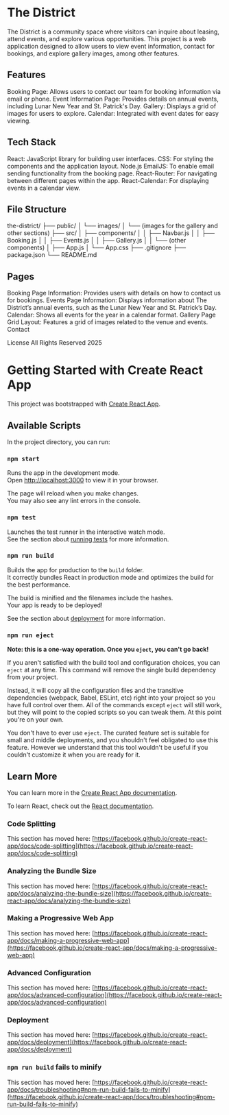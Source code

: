 # The District

The District is a community space where visitors can inquire about leasing, attend events, and explore various opportunities. This project is a web application designed to allow users to view event information, contact for bookings, and explore gallery images, among other features.

## Features
Booking Page: Allows users to contact our team for booking information via email or phone.
Event Information Page: Provides details on annual events, including Lunar New Year and St. Patrick's Day.
Gallery: Displays a grid of images for users to explore.
Calendar: Integrated with event dates for easy viewing.

## Tech Stack
React: JavaScript library for building user interfaces.
CSS: For styling the components and the application layout.
Node.js
EmailJS: To enable email sending functionality from the booking page.
React-Router: For navigating between different pages within the app.
React-Calendar: For displaying events in a calendar view.

## File Structure
the-district/
├── public/
│   └── images/
│       └── (images for the gallery and other sections)
├── src/
│   ├── components/
│   │   ├── Navbar.js
│   │   ├── Booking.js
│   │   ├── Events.js
│   │   ├── Gallery.js
│   │   └── (other components)
│   ├── App.js
│   └── App.css
├── .gitignore
├── package.json
└── README.md

## Pages
Booking Page
Information: Provides users with details on how to contact us for bookings.
Events Page
Information: Displays information about The District’s annual events, such as the Lunar New Year and St. Patrick’s Day.
Calendar: Shows all events for the year in a calendar format.
Gallery Page
Grid Layout: Features a grid of images related to the venue and events.
Contact

License
All Rights Reserved 2025

# Getting Started with Create React App

This project was bootstrapped with [Create React App](https://github.com/facebook/create-react-app).

## Available Scripts

In the project directory, you can run:

### `npm start`

Runs the app in the development mode.\
Open [http://localhost:3000](http://localhost:3000) to view it in your browser.

The page will reload when you make changes.\
You may also see any lint errors in the console.

### `npm test`

Launches the test runner in the interactive watch mode.\
See the section about [running tests](https://facebook.github.io/create-react-app/docs/running-tests) for more information.

### `npm run build`

Builds the app for production to the `build` folder.\
It correctly bundles React in production mode and optimizes the build for the best performance.

The build is minified and the filenames include the hashes.\
Your app is ready to be deployed!

See the section about [deployment](https://facebook.github.io/create-react-app/docs/deployment) for more information.

### `npm run eject`

**Note: this is a one-way operation. Once you `eject`, you can't go back!**

If you aren't satisfied with the build tool and configuration choices, you can `eject` at any time. This command will remove the single build dependency from your project.

Instead, it will copy all the configuration files and the transitive dependencies (webpack, Babel, ESLint, etc) right into your project so you have full control over them. All of the commands except `eject` will still work, but they will point to the copied scripts so you can tweak them. At this point you're on your own.

You don't have to ever use `eject`. The curated feature set is suitable for small and middle deployments, and you shouldn't feel obligated to use this feature. However we understand that this tool wouldn't be useful if you couldn't customize it when you are ready for it.

## Learn More

You can learn more in the [Create React App documentation](https://facebook.github.io/create-react-app/docs/getting-started).

To learn React, check out the [React documentation](https://reactjs.org/).

### Code Splitting

This section has moved here: [https://facebook.github.io/create-react-app/docs/code-splitting](https://facebook.github.io/create-react-app/docs/code-splitting)

### Analyzing the Bundle Size

This section has moved here: [https://facebook.github.io/create-react-app/docs/analyzing-the-bundle-size](https://facebook.github.io/create-react-app/docs/analyzing-the-bundle-size)

### Making a Progressive Web App

This section has moved here: [https://facebook.github.io/create-react-app/docs/making-a-progressive-web-app](https://facebook.github.io/create-react-app/docs/making-a-progressive-web-app)

### Advanced Configuration

This section has moved here: [https://facebook.github.io/create-react-app/docs/advanced-configuration](https://facebook.github.io/create-react-app/docs/advanced-configuration)

### Deployment

This section has moved here: [https://facebook.github.io/create-react-app/docs/deployment](https://facebook.github.io/create-react-app/docs/deployment)

### `npm run build` fails to minify

This section has moved here: [https://facebook.github.io/create-react-app/docs/troubleshooting#npm-run-build-fails-to-minify](https://facebook.github.io/create-react-app/docs/troubleshooting#npm-run-build-fails-to-minify)
